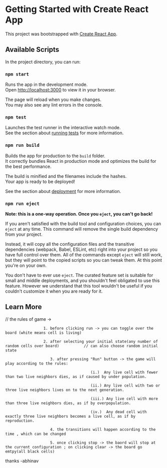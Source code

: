 # Getting Started with Create React App

This project was bootstrapped with [Create React App](https://github.com/facebook/create-react-app).

## Available Scripts

In the project directory, you can run:

### `npm start`

Runs the app in the development mode.\
Open [http://localhost:3000](http://localhost:3000) to view it in your browser.

The page will reload when you make changes.\
You may also see any lint errors in the console.

### `npm test`

Launches the test runner in the interactive watch mode.\
See the section about [running tests](https://facebook.github.io/create-react-app/docs/running-tests) for more information.

### `npm run build`

Builds the app for production to the `build` folder.\
It correctly bundles React in production mode and optimizes the build for the best performance.

The build is minified and the filenames include the hashes.\
Your app is ready to be deployed!

See the section about [deployment](https://facebook.github.io/create-react-app/docs/deployment) for more information.

### `npm run eject`

**Note: this is a one-way operation. Once you `eject`, you can't go back!**

If you aren't satisfied with the build tool and configuration choices, you can `eject` at any time. This command will remove the single build dependency from your project.

Instead, it will copy all the configuration files and the transitive dependencies (webpack, Babel, ESLint, etc) right into your project so you have full control over them. All of the commands except `eject` will still work, but they will point to the copied scripts so you can tweak them. At this point you're on your own.

You don't have to ever use `eject`. The curated feature set is suitable for small and middle deployments, and you shouldn't feel obligated to use this feature. However we understand that this tool wouldn't be useful if you couldn't customize it when you are ready for it.

## Learn More

// the rules of game ->

                     1. before clicking run -> you can toggle over the board (white means cell is living) 

                     2. after selecting your initial state(any number of random cells over board)           // can also choose random initial state
                    
                        3. after pressing "Run" button -> the game will play according to the rules:
                                                                        
                                          (i.)  Any live cell with fewer than two live neighbors dies, as if caused by under population.
                                                                        
                                          (ii.) Any live cell with two or three live neighbors lives on to the next generation.
                                                                        
                                          (iii.) Any live cell with more than three live neighbors dies, as if by overpopulation.
                                                                        
                                          (iv.)  Any dead cell with exactly three live neighbors becomes a live cell, as if by reproduction.
                      
                        4. the transitions will happen according to the time , which can be changed 
                     
                        5. once clicking stop -> the baord will stop at the current configuration ; on clicking clear -> the board go emtpy(all black cells)

 

thanks -abhinav
